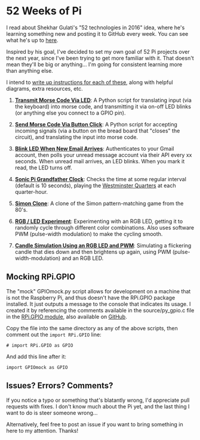 # 52 Weeks of Pi
I read about Shekhar Gulati's "52 technologies in 2016" idea, where he's learning something new and posting it to GitHub every week. You can see what he's up to [here](https://github.com/shekhargulati/52-technologies-in-2016).

Inspired by his goal, I've decided to set my own goal of 52 Pi projects over the next year, since I've been trying to get more familiar with it. That doesn't mean they'll be big or anything... I'm going for consistent learning more than anything else.

I intend to [write up instructions for each of these](https://grantwinney.com/tag/52-weeks-of-pi/), along with helpful diagrams, extra resources, etc.

1. **[Transmit Morse Code Via LED](https://github.com/grantwinney/52-Weeks-of-Pi/tree/master/01-Transmit-Morse-Code-Via-LED)**: A Python script for translating input (via the keyboard) into morse code, and transmitting it via on-off LED blinks (or anything else you connect to a GPIO pin).

2. **[Send Morse Code Via Button Click](https://github.com/grantwinney/52-Weeks-of-Pi/tree/master/02-Send-Morse-Code-Via-Button-Click)**: A Python script for accepting incoming signals (via a button on the bread board that "closes" the circuit), and translating the input into morse code.

3. **[Blink LED When New Email Arrives](https://github.com/grantwinney/52-Weeks-of-Pi/tree/master/03-Blink-LED-When-New-Email-Arrives)**: Authenticates to your Gmail account, then polls your unread message account via their API every xx seconds. When unread mail arrives, an LED blinks. When you mark it read, the LED turns off.

4. **[Sonic Pi Grandfather Clock](https://github.com/grantwinney/52-Weeks-of-Pi/tree/master/04-Sonic-Pi-Grandfather-Clock)**: Checks the time at some regular interval (default is 10 seconds), playing the [Westminster Quarters](https://en.wikipedia.org/wiki/Westminster_Quarters) at each quarter-hour.

5. **[Simon Clone](https://github.com/grantwinney/52-Weeks-of-Pi/tree/master/05-Simon-Clone)**: A clone of the Simon pattern-matching game from the 80's.

6. **[RGB / LED Experiment](https://github.com/grantwinney/52-Weeks-of-Pi/tree/master/06-RGB-LED-Experiment)**: Experimenting with an RGB LED, getting it to randomly cycle through different color combinations. Also uses software PWM (pulse-width modulation) to make the cycling smooth.

7. **[Candle Simulation Using an RGB LED and PWM](https://github.com/grantwinney/52-Weeks-of-Pi/tree/master/07-Candle-Simulation-on-RGB-LED)**: Simulating a flickering candle that dies down and then brightens up again, using PWM (pulse-width-modulation) and an RGB LED.

## Mocking RPi.GPIO

The "mock" GPIOmock.py script allows for development on a machine that is not the Raspberry Pi, and thus doesn't have the RPi.GPIO package installed. It just outputs a message to the console that indicates its usage. I created it by referencing the comments available in the source/py_gpio.c file in the [RPi.GPIO module](https://pypi.python.org/pypi/RPi.GPIO), also available on [GitHub](https://github.com/Tieske/rpi-gpio/blob/master/source/py_gpio.c).

Copy the file into the same directory as any of the above scripts, then comment out the `import RPi.GPIO` line:

    # import RPi.GPIO as GPIO

And add this line after it:

    import GPIOmock as GPIO

## Issues? Errors? Comments?

If you notice a typo or something that's blatantly wrong, I'd appreciate pull requests with fixes. I don't know much about the Pi yet, and the last thing I want to do is steer someone wrong...

Alternatively, feel free to post an issue if you want to bring something in here to my attention. Thanks!
